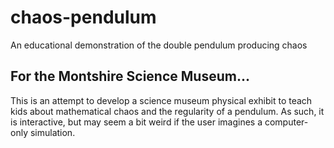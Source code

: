 # chaos-pendulum
An educational demonstration of the double pendulum producing chaos

## For the Montshire Science Museum...

This is an attempt to develop a science museum physical exhibit to teach kids about mathematical chaos and the regularity of 
a pendulum.  As such, it is interactive, but may seem a bit weird if the user imagines a computer-only simulation.
